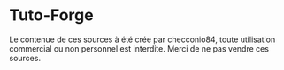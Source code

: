 # Tuto-Forge
Le contenue de ces sources à été crée par checconio84, toute utilisation commercial ou non personnel est interdite.
Merci de ne pas vendre ces sources.
